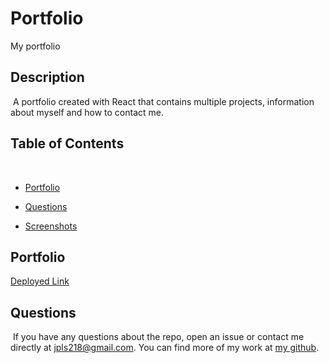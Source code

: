 # Portfolio
My portfolio

  ## Description
  ​
  A portfolio created with React that contains multiple projects, information about myself and how to contact me. 
   ​
  ## Table of Contents 
  ​
  * [Portfolio](#Portfolio)
  ​
  * [Questions](#questions)

  * [Screenshots](#screenshots)

  ## Portfolio
  ​[Deployed Link](https://jpls218.github.io/Portfolio/)

  ## Questions
  ​
  If you have any questions about the repo, open an issue or contact me directly at jpls218@gmail.com. You can find more of my work at [my github](https://github.com/jpls218/).
